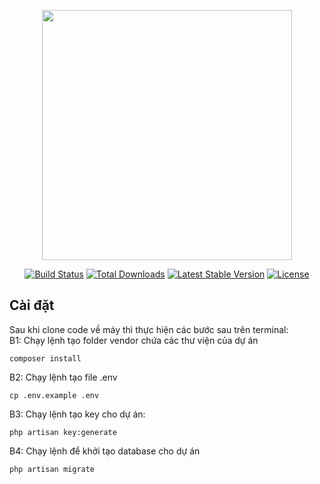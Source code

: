 <p align="center"><a href="https://laravel.com" target="_blank"><img src="https://raw.githubusercontent.com/laravel/art/master/logo-lockup/5%20SVG/2%20CMYK/1%20Full%20Color/laravel-logolockup-cmyk-red.svg" width="400"></a></p>

<p align="center">
<a href="https://travis-ci.org/laravel/framework"><img src="https://travis-ci.org/laravel/framework.svg" alt="Build Status"></a>
<a href="https://packagist.org/packages/laravel/framework"><img src="https://poser.pugx.org/laravel/framework/d/total.svg" alt="Total Downloads"></a>
<a href="https://packagist.org/packages/laravel/framework"><img src="https://poser.pugx.org/laravel/framework/v/stable.svg" alt="Latest Stable Version"></a>
<a href="https://packagist.org/packages/laravel/framework"><img src="https://poser.pugx.org/laravel/framework/license.svg" alt="License"></a>
</p>

## Cài đặt

Sau khi clone code về máy thì thực hiện các bước sau trên terminal: <br/>
B1: Chạy lệnh tạo folder vendor chứa các thư viện của dự án

    composer install

B2: Chạy lệnh tạo file .env

    cp .env.example .env

B3: Chạy lệnh tạo key cho dự án:

    php artisan key:generate

B4: Chạy lệnh để khởi tạo database cho dự án

    php artisan migrate
